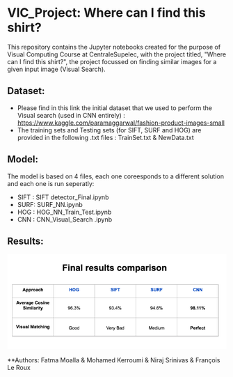 # VIC_Project: Where can I find this shirt?

This repository contains the Jupyter notebooks created for the purpose of Visual Computing Course at CentraleSupelec, with the project titled, "Where can I find this shirt?", the project focussed on finding similar images for a given input image (Visual Search). 

## Dataset: 

- Please find in this link the initial dataset that we used to perform the Visual search (used in CNN entirely) : https://www.kaggle.com/paramaggarwal/fashion-product-images-small
- The training sets and Testing sets (for SIFT, SURF and HOG) are provided in the following .txt files : TrainSet.txt & NewData.txt

## Model: 

The model is based on 4 files, each one coreesponds to a different solution and each one is run seperatly:
- SIFT : SIFT detector_Final.ipynb
- SURF: SURF_NN.ipynb
- HOG : HOG_NN_Train_Test.ipynb
- CNN : CNN_Visual_Search .ipynb

## Results: 
![Results for teh different solution](/results.png)


**Authors: Fatma Moalla & Mohamed Kerroumi &  Niraj Srinivas & François Le Roux
